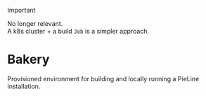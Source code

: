 > [!IMPORTANT]
> No longer relevant.  
> A k8s cluster + a build `Job` is a simpler approach.

# Bakery

Provisioned environment for building and locally running a PieLine installation.
